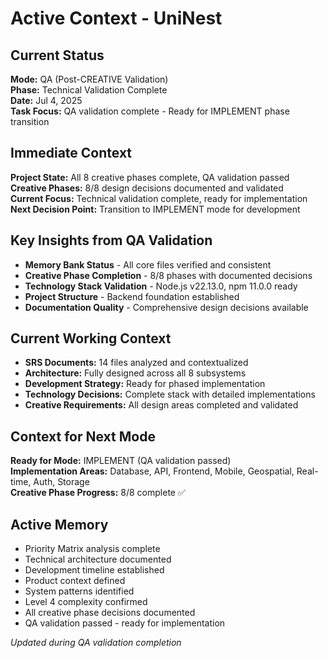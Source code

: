 # Active Context - UniNest

## Current Status
**Mode:** QA (Post-CREATIVE Validation)  
**Phase:** Technical Validation Complete  
**Date:** Jul 4, 2025  
**Task Focus:** QA validation complete - Ready for IMPLEMENT phase transition

## Immediate Context
**Project State:** All 8 creative phases complete, QA validation passed  
**Creative Phases:** 8/8 design decisions documented and validated  
**Current Focus:** Technical validation complete, ready for implementation  
**Next Decision Point:** Transition to IMPLEMENT mode for development

## Key Insights from QA Validation
- **Memory Bank Status** - All core files verified and consistent
- **Creative Phase Completion** - 8/8 phases with documented decisions
- **Technology Stack Validation** - Node.js v22.13.0, npm 11.0.0 ready
- **Project Structure** - Backend foundation established
- **Documentation Quality** - Comprehensive design decisions available

## Current Working Context
- **SRS Documents:** 14 files analyzed and contextualized
- **Architecture:** Fully designed across all 8 subsystems
- **Development Strategy:** Ready for phased implementation
- **Technology Decisions:** Complete stack with detailed implementations
- **Creative Requirements:** All design areas completed and validated

## Context for Next Mode
**Ready for Mode:** IMPLEMENT (QA validation passed)  
**Implementation Areas:** Database, API, Frontend, Mobile, Geospatial, Real-time, Auth, Storage  
**Creative Phase Progress:** 8/8 complete ✅

## Active Memory
- Priority Matrix analysis complete
- Technical architecture documented
- Development timeline established
- Product context defined
- System patterns identified
- Level 4 complexity confirmed
- All creative phase decisions documented
- QA validation passed - ready for implementation

*Updated during QA validation completion*
